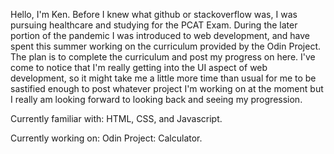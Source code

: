 Hello, I'm Ken. Before I knew what github or stackoverflow was, I was pursuing healthcare and studying for the PCAT Exam. During the later portion of the pandemic I was introduced to web development, and have spent this summer working on the curriculum provided by the Odin Project. The plan is to complete the curriculum and post my progress on here. I've come to notice that I'm really getting into the UI aspect of web development, so it might take me a little more time than usual for me to be sastified enough to post whatever project I'm working on at the moment but I really am looking forward to looking back and seeing my progression.

Currently familiar with:
HTML, CSS, and Javascript. 

Currently working on:
Odin Project: Calculator.

<!---
kenshqw/kenshqw is a ✨ special ✨ repository because its `README.md` (this file) appears on your GitHub profile.
You can click the Preview link to take a look at your changes.
--->
